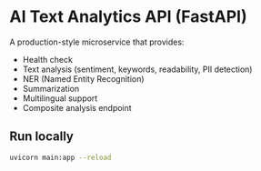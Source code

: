 # AI Text Analytics API (FastAPI)

A production-style microservice that provides:
- Health check
- Text analysis (sentiment, keywords, readability, PII detection)
- NER (Named Entity Recognition)
- Summarization
- Multilingual support
- Composite analysis endpoint

## Run locally
```bash
uvicorn main:app --reload

